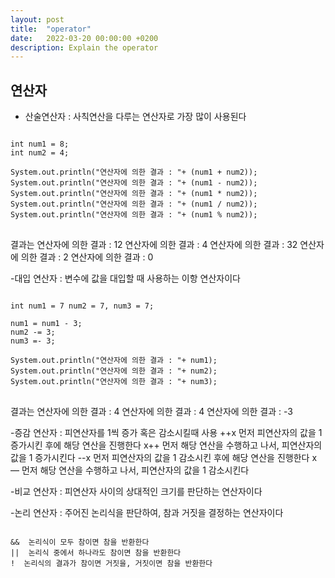 ```yaml
---
layout: post
title:  "operator"
date:   2022-03-20 00:00:00 +0200
description: Explain the operator
---
```

연산자
-------------------------------------
- 산술연산자 : 사칙연산을 다루는 연산자로 가장 많이 사용된다
<pre>
<code>
int num1 = 8;
int num2 = 4;

System.out.println("연산자에 의한 결과 : "+ (num1 + num2));
System.out.println("연산자에 의한 결과 : "+ (num1 - num2));
System.out.println("연산자에 의한 결과 : "+ (num1 * num2));
System.out.println("연산자에 의한 결과 : "+ (num1 / num2));
System.out.println("연산자에 의한 결과 : "+ (num1 % num2));
</code>
</pre>

결과는 연산자에 의한 결과 : 12 연산자에 의한 결과 : 4 연산자에 의한 결과 : 32  연산자에 의한 결과 : 2 연산자에 의한 결과 : 0

-대입 연산자 : 변수에 값을 대입할 때 사용하는 이항 연산자이다
<pre>
<code>
int num1 = 7 num2 = 7, num3 = 7;

num1 = num1 - 3;
num2 -= 3;
num3 =- 3;

System.out.println("연산자에 의한 결과 : "+ num1);
System.out.println("연산자에 의한 결과 : "+ num2);
System.out.println("연산자에 의한 결과 : "+ num3);
</code>
</pre>
결과는 연산자에 의한 결과 : 4 연산자에 의한 결과 : 4 연산자에 의한 결과 : -3

-증감 연산자 : 피연산자를 1씩 증가 혹은 감소시킬때 사용
++x 먼저 피연산자의 값을 1 증가시킨 후에 해당 연산을 진행한다
x++ 먼저 해당 연산을 수행하고 나서, 피연산자의 값을 1 증가시킨다
--x 먼저 피연산자의 값을 1 감소시킨 후에 해당 연산을 진행한다
x— 먼저 해당 연산을 수행하고 나서, 피연산자의 값을 1 감소시킨다

-비교 연산자 : 피연산자 사이의 상대적인 크기를 판단하는 연산자이다

-논리 연산자 : 주어진 논리식을 판단하여, 참과 거짓을 결정하는 연산자이다
<pre>
<code>
&&  논리식이 모두 참이면 참을 반환한다
||  논리식 중에서 하나라도 참이면 참을 반환한다
!  논리식의 결과가 참이면 거짓을, 거짓이면 참을 반환한다
</code>
</pre>
